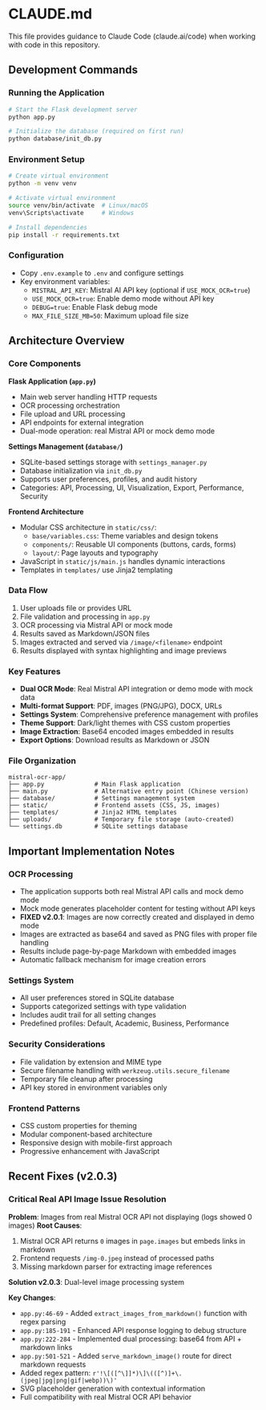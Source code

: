 # CLAUDE.md

This file provides guidance to Claude Code (claude.ai/code) when working with code in this repository.

## Development Commands

### Running the Application
```bash
# Start the Flask development server
python app.py

# Initialize the database (required on first run)
python database/init_db.py
```

### Environment Setup
```bash
# Create virtual environment
python -m venv venv

# Activate virtual environment
source venv/bin/activate  # Linux/macOS
venv\Scripts\activate     # Windows

# Install dependencies
pip install -r requirements.txt
```

### Configuration
- Copy `.env.example` to `.env` and configure settings
- Key environment variables:
  - `MISTRAL_API_KEY`: Mistral AI API key (optional if `USE_MOCK_OCR=true`)
  - `USE_MOCK_OCR=true`: Enable demo mode without API key
  - `DEBUG=true`: Enable Flask debug mode
  - `MAX_FILE_SIZE_MB=50`: Maximum upload file size

## Architecture Overview

### Core Components

**Flask Application (`app.py`)**
- Main web server handling HTTP requests
- OCR processing orchestration 
- File upload and URL processing
- API endpoints for external integration
- Dual-mode operation: real Mistral API or mock demo mode

**Settings Management (`database/`)**
- SQLite-based settings storage with `settings_manager.py`
- Database initialization via `init_db.py`
- Supports user preferences, profiles, and audit history
- Categories: API, Processing, UI, Visualization, Export, Performance, Security

**Frontend Architecture**
- Modular CSS architecture in `static/css/`:
  - `base/variables.css`: Theme variables and design tokens
  - `components/`: Reusable UI components (buttons, cards, forms)
  - `layout/`: Page layouts and typography
- JavaScript in `static/js/main.js` handles dynamic interactions
- Templates in `templates/` use Jinja2 templating

### Data Flow
1. User uploads file or provides URL
2. File validation and processing in `app.py`
3. OCR processing via Mistral API or mock mode
4. Results saved as Markdown/JSON files
5. Images extracted and served via `/image/<filename>` endpoint
6. Results displayed with syntax highlighting and image previews

### Key Features
- **Dual OCR Mode**: Real Mistral API integration or demo mode with mock data
- **Multi-format Support**: PDF, images (PNG/JPG), DOCX, URLs
- **Settings System**: Comprehensive preference management with profiles
- **Theme Support**: Dark/light themes with CSS custom properties
- **Image Extraction**: Base64 encoded images embedded in results
- **Export Options**: Download results as Markdown or JSON

### File Organization
```
mistral-ocr-app/
├── app.py              # Main Flask application
├── main.py             # Alternative entry point (Chinese version)
├── database/           # Settings management system
├── static/             # Frontend assets (CSS, JS, images)
├── templates/          # Jinja2 HTML templates
├── uploads/            # Temporary file storage (auto-created)
└── settings.db         # SQLite settings database
```

## Important Implementation Notes

### OCR Processing
- The application supports both real Mistral API calls and mock demo mode
- Mock mode generates placeholder content for testing without API keys
- **FIXED v2.0.1**: Images are now correctly created and displayed in demo mode
- Images are extracted as base64 and saved as PNG files with proper file handling
- Results include page-by-page Markdown with embedded images
- Automatic fallback mechanism for image creation errors

### Settings System
- All user preferences stored in SQLite database
- Supports categorized settings with type validation
- Includes audit trail for all setting changes
- Predefined profiles: Default, Academic, Business, Performance

### Security Considerations
- File validation by extension and MIME type
- Secure filename handling with `werkzeug.utils.secure_filename`
- Temporary file cleanup after processing
- API key stored in environment variables only

### Frontend Patterns
- CSS custom properties for theming
- Modular component-based architecture
- Responsive design with mobile-first approach
- Progressive enhancement with JavaScript

## Recent Fixes (v2.0.3)

### Critical Real API Image Issue Resolution
**Problem**: Images from real Mistral OCR API not displaying (logs showed 0 images)
**Root Causes**: 
1. Mistral OCR API returns `0` images in `page.images` but embeds links in markdown
2. Frontend requests `/img-0.jpeg` instead of processed paths
3. Missing markdown parser for extracting image references

**Solution v2.0.3**: Dual-level image processing system

**Key Changes**:
- `app.py:46-69` - Added `extract_images_from_markdown()` function with regex parsing
- `app.py:185-191` - Enhanced API response logging to debug structure
- `app.py:222-284` - Implemented dual processing: base64 from API + markdown links
- `app.py:501-521` - Added `serve_markdown_image()` route for direct markdown requests
- Added regex pattern: `r'!\[([^\]]*)\]\(([^)]+\.(jpeg|jpg|png|gif|webp))\)'`
- SVG placeholder generation with contextual information
- Full compatibility with real Mistral OCR API behavior